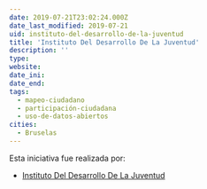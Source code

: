 ```yaml
---
date: 2019-07-21T23:02:24.000Z
date_last_modified: 2019-07-21
uid: instituto-del-desarrollo-de-la-juventud
title: 'Instituto Del Desarrollo De La Juventud'
description: ''
type: 
website: 
date_ini: 
date_end: 
tags:
  - mapeo-ciudadano
  - participación-ciudadana
  - uso-de-datos-abiertos
cities: 
  - Bruselas
---
```


Esta iniciativa fue realizada por:

- [Instituto Del Desarrollo De La Juventud](/organizaciones/instituto-del-desarrollo-de-la-juventud)
